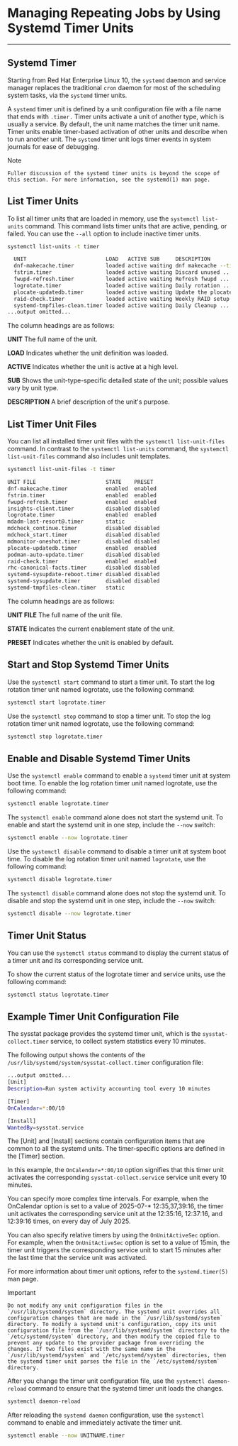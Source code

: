 # Managing Repeating Jobs by Using Systemd Timer Units
---

## Systemd Timer

Starting from Red Hat Enterprise Linux 10, the `systemd` daemon and service manager replaces the traditional `cron` daemon for most of the scheduling system tasks, via the `systemd` timer units.

A `systemd` timer unit is defined by a unit configuration file with a file name that ends with `.timer.` Timer units activate a unit of another type, which is usually a service. By default, the unit name matches the timer unit name. Timer units enable timer-based activation of other units and describe when to run another unit. The `systemd` timer unit logs timer events in system journals for ease of debugging.

Note

    Fuller discussion of the systemd timer units is beyond the scope of this section. For more information, see the systemd(1) man page.

## List Timer Units

To list all timer units that are loaded in memory, use the `systemctl list-units` command. This command lists timer units that are active, pending, or failed. You can use the `--all` option to include inactive timer units.

```bash
systemctl list-units -t timer
```
```bash
  UNIT                         LOAD   ACTIVE SUB     DESCRIPTION
  dnf-makecache.timer          loaded active waiting dnf makecache --timer
  fstrim.timer                 loaded active waiting Discard unused ...
  fwupd-refresh.timer          loaded active waiting Refresh fwupd ...
  logrotate.timer              loaded active waiting Daily rotation ...
  plocate-updatedb.timer       loaded active waiting Update the plocate ...
  raid-check.timer             loaded active waiting Weekly RAID setup ...
  systemd-tmpfiles-clean.timer loaded active waiting Daily Cleanup ...
...output omitted...
```

The column headings are as follows:

**UNIT**
The full name of the unit.

**LOAD**
Indicates whether the unit definition was loaded.

**ACTIVE**
Indicates whether the unit is active at a high level.

**SUB**
Shows the unit-type-specific detailed state of the unit; possible values vary by unit type.

**DESCRIPTION**
A brief description of the unit's purpose.

## List Timer Unit Files

You can list all installed timer unit files with the `systemctl list-unit-files` command. In contrast to the `systemctl list-units` command, the `systemctl list-unit-files` command also includes unit templates.

```bash
systemctl list-unit-files -t timer
```

```bash
UNIT FILE                      STATE    PRESET
dnf-makecache.timer            enabled  enabled
fstrim.timer                   enabled  enabled
fwupd-refresh.timer            enabled  enabled
insights-client.timer          disabled disabled
logrotate.timer                enabled  enabled
mdadm-last-resort@.timer       static   -
mdcheck_continue.timer         disabled disabled
mdcheck_start.timer            disabled disabled
mdmonitor-oneshot.timer        disabled disabled
plocate-updatedb.timer         enabled  enabled
podman-auto-update.timer       disabled disabled
raid-check.timer               enabled  enabled
rhc-canonical-facts.timer      disabled disabled
systemd-sysupdate-reboot.timer disabled disabled
systemd-sysupdate.timer        disabled disabled
systemd-tmpfiles-clean.timer   static   
```

The column headings are as follows:

**UNIT FILE**
The full name of the unit file.

**STATE**
Indicates the current enablement state of the unit.

**PRESET**
Indicates whether the unit is enabled by default.

## Start and Stop Systemd Timer Units

Use the `systemctl start` command to start a timer unit. To start the log rotation timer unit named logrotate, use the following command:

```bash
systemctl start logrotate.timer
```

Use the `systemctl stop` command to stop a timer unit. To stop the log rotation timer unit named logrotate, use the following command:

```bash
systemctl stop logrotate.timer
```

## Enable and Disable Systemd Timer Units

Use the `systemctl enable` command to enable a `systemd` timer unit at system boot time. To enable the log rotation timer unit named logrotate, use the following command:

```bash
systemctl enable logrotate.timer
```

The `systemctl enable` command alone does not start the systemd unit. To enable and start the systemd unit in one step, include the `--now` switch:

```bash
systemctl enable --now logrotate.timer
```

Use the `systemctl disable` command to disable a timer unit at system boot time. To disable the log rotation timer unit named `logrotate`, use the following command:

```bash
systemctl disable logrotate.timer
```

The `systemctl disable` command alone does not stop the systemd unit. To disable and stop the systemd unit in one step, include the `--now` switch:

```bash
systemctl disable --now logrotate.timer
```

## Timer Unit Status

You can use the `systemctl status` command to display the current status of a timer unit and its corresponding service unit.

To show the current status of the logrotate timer and service units, use the following command:

```bash
systemctl status logrotate.timer
```

## Example Timer Unit Configuration File

The sysstat package provides the systemd timer unit, which is the `sysstat-collect.timer` service, to collect system statistics every 10 minutes.

The following output shows the contents of the `/usr/lib/systemd/system/sysstat-collect.timer` configuration file:

```bash
...output omitted...
[Unit]
Description=Run system activity accounting tool every 10 minutes

[Timer]
OnCalendar=*:00/10

[Install]
WantedBy=sysstat.service
```

The [Unit] and [Install] sections contain configuration items that are common to all the systemd units. The timer-specific options are defined in the [Timer] section.

In this example, the `OnCalendar=*:00/10` option signifies that this timer unit activates the corresponding `sysstat-collect.servic`e service unit every 10 minutes.

You can specify more complex time intervals. For example, when the OnCalendar option is set to a value of 2025-07-* 12:35,37,39:16, the timer unit activates the corresponding service unit at the 12:35:16, 12:37:16, and 12:39:16 times, on every day of July 2025.

You can also specify relative timers by using the `OnUnitActiveSec` option. For example, when the `OnUnitActiveSec` option is set to a value of 15min, the timer unit triggers the corresponding service unit to start 15 minutes after the last time that the service unit was activated.

For more information about timer unit options, refer to the `systemd.timer(5)` man page.

Important

    Do not modify any unit configuration files in the `/usr/lib/systemd/system` directory. The systemd unit overrides all configuration changes that are made in the `/usr/lib/systemd/system` directory. To modify a systemd unit's configuration, copy its unit configuration file from the `/usr/lib/systemd/system` directory to the `/etc/systemd/system` directory, and then modify the copied file to prevent any update to the provider package from overriding the changes. If two files exist with the same name in the `/usr/lib/systemd/system` and `/etc/systemd/system` directories, then the systemd timer unit parses the file in the `/etc/systemd/system` directory.

After you change the timer unit configuration file, use the `systemctl daemon-reload` command to ensure that the systemd timer unit loads the changes.

```bash
systemctl daemon-reload
```

After reloading the `systemd daemon` configuration, use the `systemctl` command to enable and immediately activate the timer unit.

```bash
systemctl enable --now UNITNAME.timer
```